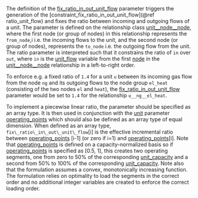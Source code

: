 The definition of the [fix\_ratio\_in\_out\_unit\_flow](@ref) parameter triggers the generation of the
[constraint\_fix\_ratio\_in\_out\_unit\_flow](@ref ratio_unit_flow) and fixes the ratio between incoming and outgoing flows of a unit.
The parameter is defined on the relationship class [unit\_\_node\_\_node](@ref),
where the first node (or group of nodes) in this relationship represents the `from_node`,i
i.e. the incoming flows to the unit, and the second node (or group of nodes),
represents the `to_node` i.e. the outgoing flow from the unit.
The ratio parameter is interpreted such that it constrains the ratio of `in` over `out`,
where `in` is the [unit\_flow](@ref) variable from the first [node](@ref) in the [unit\_\_node\_\_node](@ref) relationship
in a left-to-right order.

To enforce e.g. a fixed ratio of `1.4` for a unit `u` between its incoming gas flow from the node `ng` and its outgoing flows to the node group `el_heat` (consisting of the two nodes `el` and `heat`), the [fix\_ratio\_in\_out\_unit\_flow](@ref) parameter would be set to `1.4` for the relationship `u__ng__el_heat`.

To implement a piecewise linear ratio, the parameter should be specified as an array type. It is then used in conjunction with the [unit](@ref) parameter [operating\_points](@ref) which should also be defined as an array type of equal dimension. When defined as an array type, `fix\_ratio\_in\_out\_unit\_flow`[i] is the effective incremental ratio between [operating\_points](@ref) [i-1] \(or zero if i=1\) and [operating\_points](@ref)[i]. Note that [operating\_points](@ref) is defined on a capacity-normalized basis so if [operating\_points](@ref) is specified as [0.5, 1], this creates two operating segments, one from zero to 50% of the corresponding [unit\_capacity](@ref) and a second from 50% to 100% of the corresponding [unit\_capacity](@ref). Note also that the formulation assumes a convex, monotonically increasing function. The formulation relies on optimality to load the segments in the correct order and no additional integer variables are created to enforce the correct loading order.
